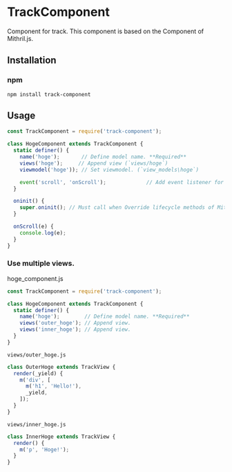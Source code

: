 # TrackComponent
Component for track.
This component is based on the Component of Mithril.js.

## Installation

### npm

```shell
npm install track-component
```

## Usage

```javascript
const TrackComponent = require('track-component');

class HogeComponent extends TrackComponent {
  static definer() {
    name('hoge');       // Define model name. **Required**
    views('hoge');     // Append view (`views/hoge`)
    viewmodel('hoge')); // Set viewmodel. (`view_models\hoge`)

    event('scroll', 'onScroll');             // Add event listener for global(window).
  }

  oninit() {
    super.oninit(); // Must call when Override lifecycle methods of Mithril.
  }

  onScroll(e) {
    console.log(e);
  }
}
```

### Use multiple views.

hoge_component.js

```javascript
const TrackComponent = require('track-component');

class HogeComponent extends TrackComponent {
  static definer() {
    name('hoge');        // Define model name. **Required**
    views('outer_hoge'); // Append view.
    views('inner_hoge'); // Append view.
  }
}
```

`views/outer_hoge.js`

```javascript
class OuterHoge extends TrackView {
  render(_yield) {
    m('div', [
      m('h1', 'Hello!'),
      _yield,
    ]);
  }
}
```

`views/inner_hoge.js`

```javascript
class InnerHoge extends TrackView {
  render() {
    m('p', 'Hoge!');
  }
}
```
